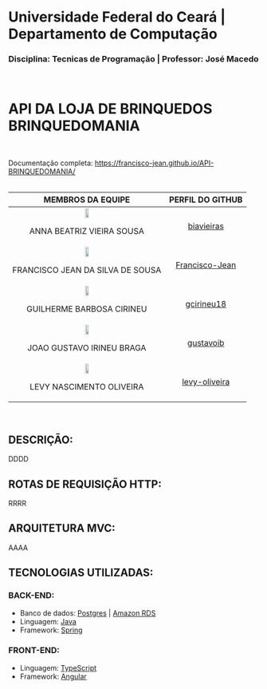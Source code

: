 # **Universidade Federal do Ceará** | **Departamento de Computação**
### **Disciplina: Tecnicas de Programação** | **Professor: José Macedo**

<br>

# API DA LOJA DE BRINQUEDOS BRINQUEDOMANIA
<br>

Documentação completa: <a> https://francisco-jean.github.io/API-BRINQUEDOMANIA/ </a>
<br>
<br>

|MEMBROS DA EQUIPE|PERFIL DO GITHUB|
|:-:|:-:|
|<img src="https://avatars.githubusercontent.com/u/119532699" width="15%"> <p>ANNA BEATRIZ VIEIRA SOUSA</p>|[biavieiras](https://github.com/biavieiras)|
|<img src="https://avatars.githubusercontent.com/u/71938841" width="15%"> <p>FRANCISCO JEAN DA SILVA DE SOUSA</p>|[Francisco-Jean](https://github.com/Francisco-Jean)|
|<img src="https://avatars.githubusercontent.com/u/80009698" width="15%"> <p>GUILHERME BARBOSA CIRINEU</p>|[gcirineu18](https://github.com/gcirineu18)|
|<img src="https://avatars.githubusercontent.com/u/101259023" width="15%"> <p>JOAO GUSTAVO IRINEU BRAGA</p>|[gustavoib](https://github.com/gustavoib)|
|<img src="https://avatars.githubusercontent.com/u/103868542" width="15%"> <p>LEVY NASCIMENTO OLIVEIRA</p>|[levy-oliveira](https://github.com/levy-oliveira)|

<br>

## DESCRIÇÃO:
DDDD
<br>

## ROTAS DE REQUISIÇÃO HTTP:
RRRR
<br>

## ARQUITETURA MVC:
AAAA
<br>

## TECNOLOGIAS UTILIZADAS:

### BACK-END:
- Banco de dados: [Postgres](https://www.postgresql.org/) | [Amazon RDS](https://aws.amazon.com/pt/rds)
- Linguagem: [Java](https://www.java.com/en/download/help/whatis_java.html)
- Framework: [Spring](https://spring.io/)
### FRONT-END:
- Linguagem: [TypeScript](https://www.typescriptlang.org/)
- Framework: [Angular](https://angular.io/)
<br>
